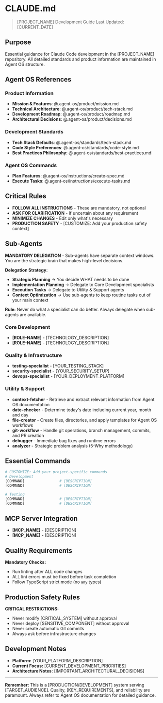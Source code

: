 # CLAUDE.md

> [PROJECT_NAME] Development Guide
> Last Updated: [CURRENT_DATE]

## Purpose
Essential guidance for Claude Code development in the [PROJECT_NAME] repository. All detailed standards and product information are maintained in Agent OS structure.

## Agent OS References

### Product Information
- **Mission & Features**: @.agent-os/product/mission.md
- **Technical Architecture**: @.agent-os/product/tech-stack.md  
- **Development Roadmap**: @.agent-os/product/roadmap.md
- **Architectural Decisions**: @.agent-os/product/decisions.md

### Development Standards
- **Tech Stack Defaults**: @.agent-os/standards/tech-stack.md
- **Code Style Preferences**: @.agent-os/standards/code-style.md
- **Best Practices Philosophy**: @.agent-os/standards/best-practices.md

### Agent OS Commands
- **Plan Features**: @.agent-os/instructions/create-spec.md
- **Execute Tasks**: @.agent-os/instructions/execute-tasks.md


## Critical Rules
- **FOLLOW ALL INSTRUCTIONS** - These are mandatory, not optional
- **ASK FOR CLARIFICATION** - If uncertain about any requirement
- **MINIMIZE CHANGES** - Edit only what's necessary
- **PRODUCTION SAFETY** - [CUSTOMIZE: Add your production safety context]

## Sub-Agents
**MANDATORY DELEGATION** - Sub-agents have separate context windows. You are the strategic brain that makes high-level decisions.

**Delegation Strategy:**
- **Strategic Planning** → You decide WHAT needs to be done
- **Implementation Planning** → Delegate to Core Development specialists  
- **Execution Tasks** → Delegate to Utility & Support agents
- **Context Optimization** → Use sub-agents to keep routine tasks out of your main context

**Rule:** Never do what a specialist can do better. Always delegate when sub-agents are available.

### Core Development
<!-- CUSTOMIZE: Add your project-specific development agents -->
- **[ROLE-NAME]** - [TECHNOLOGY_DESCRIPTION]
- **[ROLE-NAME]** - [TECHNOLOGY_DESCRIPTION]

### Quality & Infrastructure
<!-- CUSTOMIZE: Add your project-specific quality agents -->
- **testing-specialist** - [YOUR_TESTING_STACK]
- **security-specialist** - [YOUR_SECURITY_SETUP]
- **devops-specialist** - [YOUR_DEPLOYMENT_PLATFORM]

### Utility & Support
- **context-fetcher** - Retrieve and extract relevant information from Agent OS documentation
- **date-checker** - Determine today's date including current year, month and day
- **file-creator** - Create files, directories, and apply templates for Agent OS workflows
- **git-workflow** - Handle git operations, branch management, commits, and PR creation
- **debugger** - Immediate bug fixes and runtime errors
- **analyzer** - Strategic problem analysis (5-Why methodology)


## Essential Commands

```bash
# CUSTOMIZE: Add your project-specific commands
# Development
[COMMAND]                # [DESCRIPTION]
[COMMAND]                # [DESCRIPTION]

# Testing
[COMMAND]                # [DESCRIPTION]
[COMMAND]                # [DESCRIPTION]
```

## MCP Server Integration

<!-- CUSTOMIZE: Add your MCP server integrations -->
- **[MCP_NAME]** - [DESCRIPTION]
- **[MCP_NAME]** - [DESCRIPTION]

## Quality Requirements

**Mandatory Checks:**
- Run linting after ALL code changes
- ALL lint errors must be fixed before task completion
- Follow TypeScript strict mode (no `any` types)
<!-- CUSTOMIZE: Add your project-specific quality requirements -->

## Production Safety Rules

**CRITICAL RESTRICTIONS:**
<!-- CUSTOMIZE: Add your production safety rules -->
- Never modify [CRITICAL_SYSTEM] without approval
- Never deploy [SENSITIVE_COMPONENT] without approval  
- Never create automatic Git commits
- Always ask before infrastructure changes

## Development Notes

<!-- CUSTOMIZE: Add your project-specific development context -->
- **Platform:** [YOUR_PLATFORM_DESCRIPTION]
- **Current Focus:** [CURRENT_DEVELOPMENT_PRIORITIES]
- **Architecture Notes:** [IMPORTANT_ARCHITECTURAL_DECISIONS]

---

**Remember:** This is a [PRODUCTION/DEVELOPMENT] system serving [TARGET_AUDIENCE]. Quality, [KEY_REQUIREMENTS], and reliability are paramount. Always refer to Agent OS documentation for detailed guidance.